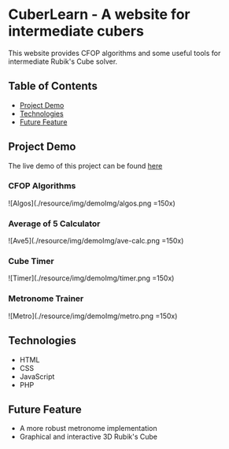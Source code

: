 # CuberLearn - A website for intermediate cubers
This website provides CFOP algorithms and some useful tools for intermediate 
Rubik's Cube solver.

## Table of Contents
* [Project Demo](#project-demo)
* [Technologies](#technologies)
* [Future Feature](#future-feature)

## Project Demo
The live demo of this project can be found [here](http://ice.truman.edu/~tv1513/cuberlearn/index.html)

### CFOP Algorithms
![Algos](./resource/img/demoImg/algos.png =150x)

### Average of 5 Calculator
![Ave5](./resource/img/demoImg/ave-calc.png =150x)

### Cube Timer
![Timer](./resource/img/demoImg/timer.png =150x)

### Metronome Trainer
![Metro](./resource/img/demoImg/metro.png =150x)

## Technologies

* HTML
* CSS
* JavaScript
* PHP

## Future Feature
* A more robust metronome implementation
* Graphical and interactive 3D Rubik's Cube
